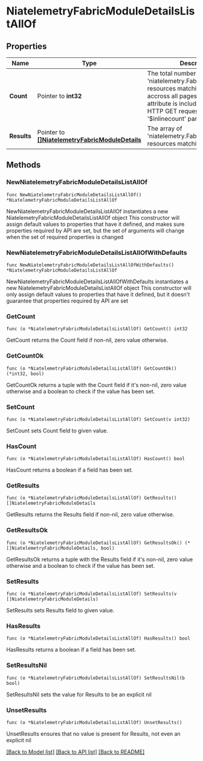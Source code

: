 # NiatelemetryFabricModuleDetailsListAllOf

## Properties

Name | Type | Description | Notes
------------ | ------------- | ------------- | -------------
**Count** | Pointer to **int32** | The total number of &#39;niatelemetry.FabricModuleDetails&#39; resources matching the request, accross all pages. The &#39;Count&#39; attribute is included when the HTTP GET request includes the &#39;$inlinecount&#39; parameter. | [optional] 
**Results** | Pointer to [**[]NiatelemetryFabricModuleDetails**](NiatelemetryFabricModuleDetails.md) | The array of &#39;niatelemetry.FabricModuleDetails&#39; resources matching the request. | [optional] 

## Methods

### NewNiatelemetryFabricModuleDetailsListAllOf

`func NewNiatelemetryFabricModuleDetailsListAllOf() *NiatelemetryFabricModuleDetailsListAllOf`

NewNiatelemetryFabricModuleDetailsListAllOf instantiates a new NiatelemetryFabricModuleDetailsListAllOf object
This constructor will assign default values to properties that have it defined,
and makes sure properties required by API are set, but the set of arguments
will change when the set of required properties is changed

### NewNiatelemetryFabricModuleDetailsListAllOfWithDefaults

`func NewNiatelemetryFabricModuleDetailsListAllOfWithDefaults() *NiatelemetryFabricModuleDetailsListAllOf`

NewNiatelemetryFabricModuleDetailsListAllOfWithDefaults instantiates a new NiatelemetryFabricModuleDetailsListAllOf object
This constructor will only assign default values to properties that have it defined,
but it doesn't guarantee that properties required by API are set

### GetCount

`func (o *NiatelemetryFabricModuleDetailsListAllOf) GetCount() int32`

GetCount returns the Count field if non-nil, zero value otherwise.

### GetCountOk

`func (o *NiatelemetryFabricModuleDetailsListAllOf) GetCountOk() (*int32, bool)`

GetCountOk returns a tuple with the Count field if it's non-nil, zero value otherwise
and a boolean to check if the value has been set.

### SetCount

`func (o *NiatelemetryFabricModuleDetailsListAllOf) SetCount(v int32)`

SetCount sets Count field to given value.

### HasCount

`func (o *NiatelemetryFabricModuleDetailsListAllOf) HasCount() bool`

HasCount returns a boolean if a field has been set.

### GetResults

`func (o *NiatelemetryFabricModuleDetailsListAllOf) GetResults() []NiatelemetryFabricModuleDetails`

GetResults returns the Results field if non-nil, zero value otherwise.

### GetResultsOk

`func (o *NiatelemetryFabricModuleDetailsListAllOf) GetResultsOk() (*[]NiatelemetryFabricModuleDetails, bool)`

GetResultsOk returns a tuple with the Results field if it's non-nil, zero value otherwise
and a boolean to check if the value has been set.

### SetResults

`func (o *NiatelemetryFabricModuleDetailsListAllOf) SetResults(v []NiatelemetryFabricModuleDetails)`

SetResults sets Results field to given value.

### HasResults

`func (o *NiatelemetryFabricModuleDetailsListAllOf) HasResults() bool`

HasResults returns a boolean if a field has been set.

### SetResultsNil

`func (o *NiatelemetryFabricModuleDetailsListAllOf) SetResultsNil(b bool)`

 SetResultsNil sets the value for Results to be an explicit nil

### UnsetResults
`func (o *NiatelemetryFabricModuleDetailsListAllOf) UnsetResults()`

UnsetResults ensures that no value is present for Results, not even an explicit nil

[[Back to Model list]](../README.md#documentation-for-models) [[Back to API list]](../README.md#documentation-for-api-endpoints) [[Back to README]](../README.md)


